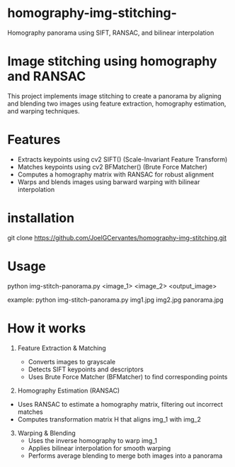 # homography-img-stitching-
Homography panorama using SIFT, RANSAC, and bilinear interpolation

# Image stitching using homography and RANSAC 
This project implements image stitching to create a panorama by aligning and blending two images using feature extraction, homography estimation, and warping techniques.

# Features 
- Extracts keypoints using cv2 SIFT() (Scale-Invariant Feature Transform)
- Matches keypoints using cv2 BFMatcher() (Brute Force Matcher)
- Computes a homography matrix with RANSAC for robust alignment
- Warps and blends images using barward warping with bilinear interpolation

# installation 
git clone https://github.com/JoelGCervantes/homography-img-stitching.git

# Usage 
python img-stitch-panorama.py <image_1> <image_2> <output_image>

example: python img-stitch-panorama.py img1.jpg img2.jpg panorama.jpg

# How it works 
1. Feature Extraction & Matching
   - Converts images to grayscale
   - Detects SIFT keypoints and descriptors
   - Uses Brute Force Matcher (BFMatcher) to find corresponding points
  
2.  Homography Estimation (RANSAC)
   - Uses RANSAC to estimate a homography matrix, filtering out incorrect matches
   - Computes transformation matrix H that aligns img_1 with img_2

3. Warping & Blending
   - Uses the inverse homography to warp img_1
   - Applies bilinear interpolation for smooth warping
   - Performs average blending to merge both images into a panorama









